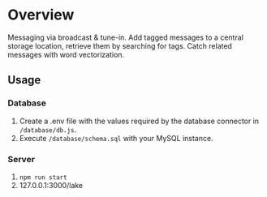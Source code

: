 # Overview
Messaging via broadcast & tune-in. Add tagged messages to a central storage location, retrieve them by searching for tags. Catch related messages with word vectorization.

## Usage
### Database
1. Create a .env file with the values required by the database connector in `/database/db.js`.
2. Execute `/database/schema.sql` with your MySQL instance.

### Server
1. `npm run start`  
2. 127.0.0.1:3000/lake
